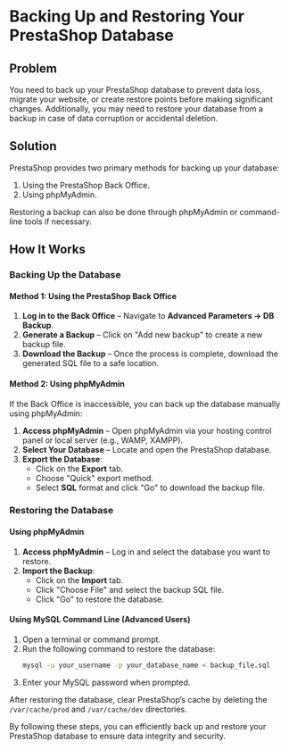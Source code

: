 # Backing Up and Restoring Your PrestaShop Database

## Problem
You need to back up your PrestaShop database to prevent data loss, migrate your website, or create restore points before making significant changes. Additionally, you may need to restore your database from a backup in case of data corruption or accidental deletion.

## Solution
PrestaShop provides two primary methods for backing up your database:
1. Using the PrestaShop Back Office.
2. Using phpMyAdmin.

Restoring a backup can also be done through phpMyAdmin or command-line tools if necessary.

## How It Works
### Backing Up the Database
#### Method 1: Using the PrestaShop Back Office
1. **Log in to the Back Office** – Navigate to **Advanced Parameters → DB Backup**.
2. **Generate a Backup** – Click on "Add new backup" to create a new backup file.
3. **Download the Backup** – Once the process is complete, download the generated SQL file to a safe location.

#### Method 2: Using phpMyAdmin
If the Back Office is inaccessible, you can back up the database manually using phpMyAdmin:
1. **Access phpMyAdmin** – Open phpMyAdmin via your hosting control panel or local server (e.g., WAMP, XAMPP).
2. **Select Your Database** – Locate and open the PrestaShop database.
3. **Export the Database**:
   - Click on the **Export** tab.
   - Choose "Quick" export method.
   - Select **SQL** format and click "Go" to download the backup file.

### Restoring the Database
#### Using phpMyAdmin
1. **Access phpMyAdmin** – Log in and select the database you want to restore.
2. **Import the Backup**:
   - Click on the **Import** tab.
   - Click "Choose File" and select the backup SQL file.
   - Click "Go" to restore the database.

#### Using MySQL Command Line (Advanced Users)
1. Open a terminal or command prompt.
2. Run the following command to restore the database:
   ```sh
   mysql -u your_username -p your_database_name < backup_file.sql
   ```
3. Enter your MySQL password when prompted.

After restoring the database, clear PrestaShop’s cache by deleting the `/var/cache/prod` and `/var/cache/dev` directories.

By following these steps, you can efficiently back up and restore your PrestaShop database to ensure data integrity and security.

